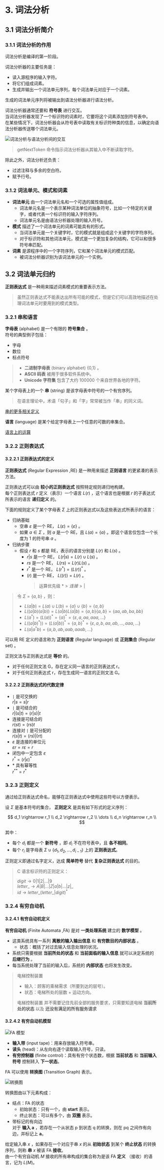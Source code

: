 # 3. 词法分析

## 3.1 词法分析简介

### 3.1.1 词法分析的作用

词法分析是编译的第一阶段。

词法分析器的主要任务是：

- 读入源程序的输入字符。
- 将它们组成词素。
- 生成并输出一个词法单元序列，每个词法单元对应于一个词素。

生成的词法单元序列将被输出到语法分析器进行语法分析。

词法分析器通常还要和 **符号表** 进行交互。  
当词法分析器发现了一个标识符的词素时，它要将这个词素添加到符号表中。  
在某些情况下，词法分析器会从符号表中读取有关标识符种类的信息，以确定向语法分析器传送哪个词法单元。

![词法分析与语法分析间的交互](../pic/interactBetweenLex&Syn.svg "词法分析与语法分析间的交互")

> getNextToken 命令指示词法分析器从其输入中不断读取字符。

除此之外，词法分析还负责：

- 过滤注释与多余的空白符。
- 赋予行号。

### 3.1.2 词法单元、模式和词素

- **词法单元** 由一个词法单元名和一个可选的属性值组成。
  - 词法单元名是一个表示某种词法单位的抽象符号，比如一个特定的关键字，或者代表一个标识符的输入字符序列。
  - 词法单元名是由语法分析器处理的输入符号。
- **模式** 描述了一个词法单元的词素可能具有的形式。
  - 当词法单元是一个关键字时，它的模式就是组成这个关键字的字符序列。
  - 对于标识符和其他词法单元，模式是一个更加复杂的结构，它可以和很多符号串匹配。
- **词素** 是源程序中的一个字符序列，它和某个词法单元的模式匹配。
  - 被词法分析器识别为该词法单元的一个实例。

## 3.2 词法单元归约

**正则表达式** 是一种用来描述词素模式的重要表示方法。

> 虽然正则表达式不能表达出所有可能的模式，但是它们可以高效地描述在处理词法单元时要用到的模式类型。

### 3.2.1 串和语言

**字母表** (alphabet) 是一个有限的 **符号集合** 。  
符号的典型例子包括：

- 字母
- 数位
- 标点符号

> - **二进制字母表** (binary alphabet) {0,1} 。
> - **ASCII 码表** 被用于很多软件系统中。
> - **Unicode 字符集** 包含了大约 100000 个来自世界各地的字符。

某个字母表上的一个 **串** (string) 是该字母表中符号的一个有穷序列。

> 在语言理论中，术语「句子」和「字」常常被当作「串」的同义词。

[串的更多相关定义](language&grammer.md#String)

**语言** (language) 是某个给定字母表上一个任意的可数的串集合。

[语言上的运算](language&grammer.md#LanguageOperate)

### 3.2.2 正则表达式

#### 3.2.2.1 正则表达式的定义

**正则表达式** (Regular Expression ,RE) 是一种用来描述 **正则语言** 的更紧凑的表示方法。

正则表达式可以由 **较小的正则表达式** 按照特定规则递归地构建。  
每个正则表达式 $r$ 定义（表示）一个语言 $L(r)$ ，这个语言也是根据 $r$ 的子表达式所表示的语言 **递归定义** 的。

下面的规则定义了某个字母表 $\Sigma$ 上的正则表达式以及这些表达式所表示的语言：

- 归纳基础
  - 空串 $\varepsilon$ 是一个 RE， $L(\varepsilon)=\{\varepsilon\}$ 。
  - 如果 $a\in \Sigma$ ，则 $a$ 是一个 RE，且 $L(a)=\{a\}$ 。即这个语言仅包含一个长度为 1 的符号串 $a$ 。
- 归纳步骤
  - 假设 $r$ 和 $s$ 都是 RE，表示的语言分别是 $L(r)$ 和 $L(s)$ 。
    - $r|s$ 是一个 RE， $L(r|s)=L(r) \cup L(s)$ 。
    - $rs$ 是一个 RE， $L(rs)=L(r)L(s)$ 。
    - $r^{*}$ 是一个 RE， $L(r^{*})={(L(r))}^{*}$ 。
    - $(r)$ 是一个 RE， $L((r))=L(r)$ 。
      > 运算优先级 $*>连接>|$

> 令 $\Sigma = \{a,b\}$ ，则：
>
> - $L(a|b) = L(a) \cup L(b) = \{a\} \cup \{b\} = \{a,b\}$
> - $L((a|b)(a|b)) =L(a|b)L(a|b)= \{a,b\}\{a,b\} = \{aa,ab,ba,bb\}$
> - $L(a^*) = (L(a))^* = \{a\}^* = \{\varepsilon ,a,aa,aaa,\dots \}$
> - $L((a|b)^{*})) =(L(a|b))^*= \{a,b\}^* = \{\varepsilon ,a,b,aa,ab,\dots,aaa,\dots \}$
> - $L(a|a^{*}b) =\{a,b,ab,aab,aaab,\dots\}$

可以用 RE 定义的语言称为 **正则语言** (Regular language) 或 **正则集合** (Regular set) 。

正则文法与正则表达式是 **等价** 的。

- 对于任何正则文法 G，存在定义同一语言的正则表达式 r。
- 对于任何正则表达式 r，存在生成同一语言的正则文法 G。

#### 3.2.2.2 正则表达式的代数定律

- `|` 是可交换的  
   $r|s=s|r$
- `|` 是可结合的  
   $r|(s|t) = (r|s)|t$
- 连接是可结合的  
   $r(st) = (r s)  t$
- 连接对 `|` 是可分配的  
   $r(s|t) = (rs) | (rt)$
- $\varepsilon$ 是连接的单位元  
   $\varepsilon r = r \varepsilon =r$
- 闭包中一定包含 $\varepsilon$  
   $r^{*} =(r| \varepsilon)^{*}$
- $*$ 具有幂等性  
   $r^{**}=r^{*}$

### 3.2.3 正则定义

通过给正则表达式命名，能够在正则表达式中使用这些符号以方便表示。

设 $\Sigma$ 是基本符号的集合， **正则定义** 是具有如下形式的定义序列：

$$
d_1 \rightarrow r_1 \\
d_2 \rightarrow r_2 \\
\dots \\
d_n \rightarrow r_n \\
$$

其中：

- 每个 $d_i$ 都是一个 **新符号** ，即 $d_i$ 不在符号表中，且 **各不相同**。
- 每个 $r_i$ 是字母表 $\Sigma \cup \{d_1,d_2,\dots,d_{i-1}\}$ 上的 **正则表达式**。

正则定义即通过名字定义，达成 **简单符号** 替代 **复杂正则表达式** 的目的。

> C 语言标识符的正则定义：
>
> $digit \rightarrow 0|1|2|\dots|9$  
> $letter\_ \rightarrow A|B|\dots|Z|a|b|\dots|z|\_$  
> $id \rightarrow letter\_(letter\_|digit)^{*}$

### 3.2.4 有穷自动机

#### 3.2.4.1 有穷自动机定义

**有穷自动机** (Finite Automata ,FA) 是对 **一类处理系统** 建立的 **数学模型** 。

- 这类系统具有一系列 **离散的输入输出信息** 和 **有穷数目的内部状态** 。
  - 状态：概括了对过去输入信息处理的状况。
- 系统只需要根据 **当前所处的状态** 和 **当前面临的输入信息** 就可以决定系统的 **后继行为** 。
- 每当系统处理了当前的输入后，系统的 **内部状态** 也将发生改变。

> 电梯控制装置
>
> - 输入：顾客的乘梯需求（所要到达的层号）。
> - 状态：电梯所处的层数 + 运动方向。
>
> 电梯控制装置 并不需要记住先前全部的服务要求，只需要知道电梯 **当前所处的状态** 以及 **还没有满足的所有服务请求**

#### 3.2.4.2 有穷自动机模型

![FA 模型](../pic/FA%20model.svg "FA 模型")

- **输入带** (input tape)：用来存放输入符号串。
- **读头** (head)：从左向右逐个读取输入符号，只读。
- **有穷控制器** (finite control)：具有有穷个状态数，根据 **当前状态** 和 **当前输入符号** 控制转入 **下一状态**。

FA 可以使用 **转换图** (Transition Graph) 表示。

![转换图](../pic/transitionGraph.svg "转换图")

转换图由以下元素构成：

- 结点：FA 的状态
  - 初始状态：只有一个，由 **start** 表示。
  - 终止状态：可以有多个，由 **双圈** 表示。
- 带标记的有向边  
  对于 **输入 a** ，若存在一个从状态 p 到状态 q 的转换，则在 pq 之间作有向边，并标记上 **a**。

给定输入串 $x$ ，如果存在一个对应于串 $x$ 的从 **初始状态** 到某个 **终止状态** 的转换序列，则称 **串** $x$ 被该 FA **接收**。  
由一个有穷自动机 $M$ 接收的所有串构成的集合称为是该 FA **定义** （接收）的语言，记为 $L(M)$。  


